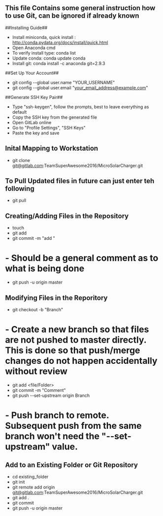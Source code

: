 ## This file Contains some general instruction how to use Git, can be ignored if already known ##

##Installing Guide##
- Install miniconda, quick install : http://conda.pydata.org/docs/install/quick.html
- Open Anaconda cmd 
- To verify install type: conda list
- Update conda: conda update conda
- Install git: conda install -c anaconda git=2.9.3

##Set Up Your Account##
- git config --global user.name "YOUR_USERNAME"
- git config --global user.email "your_email_address@example.com"


##Generate SSH Key Pair##
- Type "ssh-keygen", follow the prompts, best to leave everything as default
- Copy the SSH key from the generated file
- Open GitLab online
- Go to "Profile Settings", "SSH Keys"
- Paste the key and save

## Inital Mapping to Workstation ##
- git clone git@gitlab.com:TeamSuperAwesome2016/MicroSolarCharger.git

## To Pull Updated files in future can just enter teh following ##
- git pull

## Creating/Adding Files in the Repository ##
- touch <file> 
- git add <file>
- git commit -m "add <file>" 

# - Should be a general comment as to what is being done
- git push -u origin master

## Modifying Files in the Reporitory ##
- git checkout -b "<name>Branch"
# - Create a new branch so that files are not pushed to master directly. This is done so that push/merge changes do not happen accidentally without review
- git add <file/Folder>
- git commit -m "Comment"
- git push --set-upstream origin <name>Branch
# - Push branch to remote. Subsequent push from the same branch won't need the "--set-upstream" value.

## Add to an Existing Folder or Git Repository ##
- cd existing_folder
- git init
- git remote add origin git@gitlab.com:TeamSuperAwesome2016/MicroSolarCharger.git
- git add .
- git commit
- git push -u origin master
